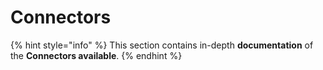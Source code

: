 # Connectors

{% hint style="info" %}
This section contains in-depth **documentation** of the **Connectors available**.
{% endhint %}

